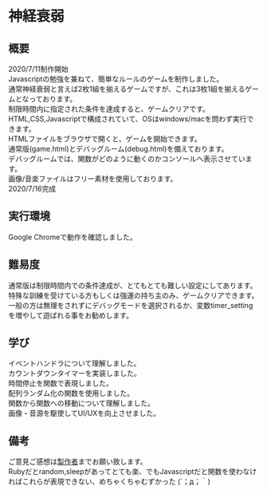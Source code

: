 # 神経衰弱
## 概要
2020/7/11制作開始<br>
Javascriptの勉強を兼ねて、簡単なルールのゲームを制作しました。<br>
通常神経衰弱と言えば2枚1組を揃えるゲームですが、これは3枚1組を揃えるゲームとなっております。<br>
制限時間内に指定された条件を達成すると、ゲームクリアです。<br>
HTML,CSS,Javascriptで構成されていて、OSはwindows/macを問わず実行できます。<br>
HTMLファイルをブラウザで開くと、ゲームを開始できます。<br>
通常版(game.html)とデバッグルーム(debug.html)を備えております。<br>
デバッグルームでは、関数がどのように動くのかコンソールへ表示させています。<br>
画像/音楽ファイルはフリー素材を使用しております。<br>
2020/7/16完成

## 実行環境
Google Chromeで動作を確認しました。

## 難易度
通常版は制限時間内での条件達成が、とてもとても難しい設定にしてあります。<br>
特殊な訓練を受けている方もしくは強運の持ち主のみ、ゲームクリアできます。<br>
一般の方は無理をされずにデバッグモードを選択されるか、変数timer_settingを増やして遊ばれる事をお勧めします。

## 学び
イベントハンドラについて理解しました。<br>
カウントダウンタイマーを実装しました。<br>
時間停止を関数で表現しました。<br>
配列ランダム化の関数を使用しました。<br>
関数から関数への移動について理解しました。<br>
画像・音源を駆使してUI/UXを向上させました。

## 備考
ご意見ご感想は[製作者](https://twitter.com/Growingplant3)までお願い致します。<br>
Rubyだとrandom,sleepがあってとても楽、でもJavascriptだと関数を使わなければこれらが表現できない、めちゃくちゃむずかった (´；д；｀)
